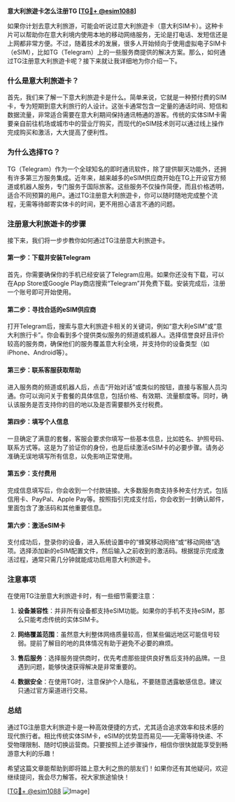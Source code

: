**意大利旅遊卡怎么注册TG [[TG💪+ @esim1088](https://t.me/s/esim1088)]**

如果你计划去意大利旅游，可能会听说过意大利旅遊卡（意大利SIM卡）。这种卡片可以帮助你在意大利境内使用本地的移动网络服务，无论是打电话、发短信还是上网都非常方便。不过，随着技术的发展，很多人开始倾向于使用虚拟电子SIM卡（eSIM），比如TG（Telegram）上的一些服务商提供的解决方案。那么，如何通过TG注册意大利旅遊卡呢？接下来就让我详细地为你介绍一下。

### 什么是意大利旅遊卡？

首先，我们来了解一下意大利旅遊卡是什么。简单来说，它就是一种预付费的SIM卡，专为短期到意大利旅行的人设计。这张卡通常包含一定量的通话时间、短信和数据流量，非常适合需要在意大利期间保持通讯畅通的游客。传统的实体SIM卡需要亲自前往机场或城市中的营业厅购买，而现代的eSIM技术则可以通过线上操作完成购买和激活，大大提高了便利性。

### 为什么选择TG？

TG（Telegram）作为一个全球知名的即时通讯软件，除了提供聊天功能外，还拥有许多第三方服务集成。近年来，越来越多的eSIM供应商开始在TG上开设官方频道或机器人服务，专门服务于国际旅客。这些服务不仅操作简便，而且价格透明，适合不同预算的用户。通过TG注册意大利旅遊卡，你可以随时随地完成整个流程，无需等待邮寄实体卡的时间，更不用担心语言不通的问题。

### 注册意大利旅遊卡的步骤

接下来，我们将一步步教你如何通过TG注册意大利旅遊卡。

#### 第一步：下载并安装Telegram

首先，你需要确保你的手机已经安装了Telegram应用。如果你还没有下载，可以在App Store或Google Play商店搜索“Telegram”并免费下载。安装完成后，注册一个账号即可开始使用。

#### 第二步：寻找合适的eSIM供应商

打开Telegram后，搜索与意大利旅遊卡相关的关键词，例如“意大利eSIM”或“意大利旅行卡”。你会看到多个提供类似服务的频道或机器人。选择信誉良好且评价较高的服务商，确保他们的服务覆盖意大利全境，并支持你的设备类型（如iPhone、Android等）。

#### 第三步：联系客服获取帮助

进入服务商的频道或机器人后，点击“开始对话”或类似的按钮，直接与客服人员沟通。你可以询问关于套餐的具体信息，包括价格、有效期、流量额度等。同时，确认该服务是否支持你的目的地以及是否需要额外支付税费。

#### 第四步：填写个人信息

一旦确定了满意的套餐，客服会要求你填写一些基本信息，比如姓名、护照号码、联系方式等。这是为了验证你的身份，也是后续激活eSIM卡的必要步骤。请务必准确无误地填写所有信息，以免影响正常使用。

#### 第五步：支付费用

完成信息填写后，你会收到一个付款链接。大多数服务商支持多种支付方式，包括信用卡、PayPal、Apple Pay等。按照指引完成支付后，你会收到一封确认邮件，里面包含了激活码和其他重要信息。

#### 第六步：激活eSIM卡

支付成功后，登录你的设备，进入系统设置中的“蜂窝移动网络”或“移动网络”选项。选择添加新的eSIM配置文件，然后输入之前收到的激活码。根据提示完成激活过程，通常只需几分钟就能成功启用意大利旅遊卡。

### 注意事项

在使用TG注册意大利旅遊卡时，有一些细节需要注意：

1. **设备兼容性**：并非所有设备都支持eSIM功能。如果你的手机不支持eSIM，那么只能考虑传统的实体SIM卡。
   
2. **网络覆盖范围**：虽然意大利整体网络质量较高，但某些偏远地区可能信号较弱。提前了解目的地的具体情况有助于避免不必要的麻烦。

3. **售后服务**：选择服务提供商时，优先考虑那些提供良好售后支持的品牌。一旦遇到问题，能够快速获得解决是非常重要的。

4. **数据安全**：在使用TG时，注意保护个人隐私，不要随意透露敏感信息。建议只通过官方渠道进行交易。

### 总结

通过TG注册意大利旅遊卡是一种高效便捷的方式，尤其适合追求效率和技术感的现代旅行者。相比传统实体SIM卡，eSIM的优势显而易见——无需等待快递、不受物理限制、随时切换运营商。只要按照上述步骤操作，相信你很快就能享受到畅游意大利的乐趣！

希望这篇文章能帮助到即将踏上意大利之旅的朋友们！如果你还有其他疑问，欢迎继续提问，我会尽力解答。祝大家旅途愉快！

[[TG💪+ @esim1088](https://t.me/s/esim1088) ![Image](https://i.postimg.cc/4NQfJmqS/Snipaste-2025-05-13-00-14-12.png)]